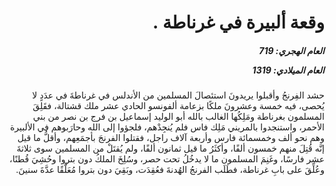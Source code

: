 <h1 dir="rtl">وقعة ألبيرة في غرناطة .</h1>

<h5 dir="rtl">العام الهجري:  719

العام الميلادي: 1319

</h5>

<p dir="rtl">حشد الفِرنجُ وأقبلوا يريدونَ استئصالَ المسلمين من الأندلس في غرناطةَ في عدَدٍ لا يُحصى، فيه خمسة وعشرونَ ملكًا بزعامة ألفونسو الحادي عشر ملك قشتالة، فقَلِقَ المسلمون بغرناطة ومَلِكُها الغالب بالله أبو الوليد إسماعيل بن فرج بن نصر من بني الأحمر، واستنجدوا بالمريني مَلِك فاس فلم يُنجِدْهم، فلجؤوا إلى الله وحارَبوهم في الألبيرة وهم نحو ألف وخمسمائة فارس وأربعة آلاف راجل، فقتلوا الفرنجَ بأجمَعِهم، وأقلُّ ما قيل إنَّه قُتِلَ منهم خمسون ألفًا، وأكثَرُ ما قيل ثمانون ألفًا، ولم يُقتَلْ من المسلمين سوى ثلاثةَ عشر فارسًا، وغَنِمَ المسلمون ما لا يدخُلُ تحت حصر، وسُلِخَ الملكُ دون بتروا وحُشِيَ قُطنًا، وعُلِّقَ على بابِ غرناطة، فطَلَب الفرنجُ الهُدنةَ فعُقِدَت، وبَقِيَ دون بتروا مُعَلَّقًا عدَّةَ سنينَ.</p></br>
